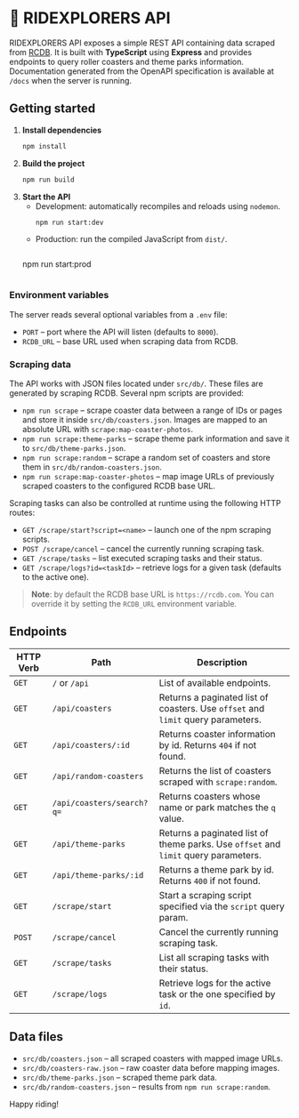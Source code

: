 # 🎢 RIDEXPLORERS API

RIDEXPLORERS API exposes a simple REST API containing data scraped from [RCDB](https://rcdb.com). It is built with **TypeScript** using **Express** and provides endpoints to query roller coasters and theme parks information. Documentation generated from the OpenAPI specification is available at `/docs` when the server is running.

## Getting started

1. **Install dependencies**
   ```bash
   npm install
   ```
2. **Build the project**
   ```bash
   npm run build
   ```
3. **Start the API**
   - Development: automatically recompiles and reloads using `nodemon`.
     ```bash
     npm run start:dev
     ```
   - Production: run the compiled JavaScript from `dist/`.
     ```bash
    npm run start:prod
    ```

### Environment variables

The server reads several optional variables from a `.env` file:

- `PORT` – port where the API will listen (defaults to `8000`).
- `RCDB_URL` – base URL used when scraping data from RCDB.


### Scraping data
The API works with JSON files located under `src/db/`. These files are generated by scraping RCDB. Several npm scripts are provided:

- `npm run scrape` – scrape coaster data between a range of IDs or pages and store it inside `src/db/coasters.json`. Images are mapped to an absolute URL with `scrape:map-coaster-photos`.
- `npm run scrape:theme-parks` – scrape theme park information and save it to `src/db/theme-parks.json`.
- `npm run scrape:random` – scrape a random set of coasters and store them in `src/db/random-coasters.json`.
- `npm run scrape:map-coaster-photos` – map image URLs of previously scraped coasters to the configured RCDB base URL.

Scraping tasks can also be controlled at runtime using the following HTTP routes:

- `GET /scrape/start?script=<name>` – launch one of the npm scraping scripts.
- `POST /scrape/cancel` – cancel the currently running scraping task.
- `GET /scrape/tasks` – list executed scraping tasks and their status.
- `GET /scrape/logs?id=<taskId>` – retrieve logs for a given task (defaults to the active one).

> **Note**: by default the RCDB base URL is `https://rcdb.com`. You can override it by setting the `RCDB_URL` environment variable.

## Endpoints

| HTTP Verb | Path                       | Description                                                                                      |
| --------- | -------------------------- | ------------------------------------------------------------------------------------------------ |
| `GET`     | `/` or `/api`              | List of available endpoints.                                                                     |
| `GET`     | `/api/coasters`            | Returns a paginated list of coasters. Use `offset` and `limit` query parameters.                 |
| `GET`     | `/api/coasters/:id`        | Returns coaster information by id. Returns `404` if not found.                                   |
| `GET`     | `/api/random-coasters`     | Returns the list of coasters scraped with `scrape:random`.                   |
| `GET`     | `/api/coasters/search?q=`  | Returns coasters whose name or park matches the `q` value.                                       |
| `GET`     | `/api/theme-parks`         | Returns a paginated list of theme parks. Use `offset` and `limit` query parameters.              |
| `GET`     | `/api/theme-parks/:id`     | Returns a theme park by id. Returns `400` if not found.                                          |
| `GET`     | `/scrape/start`            | Start a scraping script specified via the `script` query param.                                  |
| `POST`    | `/scrape/cancel`           | Cancel the currently running scraping task.                                                     |
| `GET`     | `/scrape/tasks`            | List all scraping tasks with their status.                                                      |
| `GET`     | `/scrape/logs`             | Retrieve logs for the active task or the one specified by `id`.                                |

## Data files
- `src/db/coasters.json` – all scraped coasters with mapped image URLs.
- `src/db/coasters-raw.json` – raw coaster data before mapping images.
- `src/db/theme-parks.json` – scraped theme park data.
- `src/db/random-coasters.json` – results from `npm run scrape:random`.

Happy riding!
